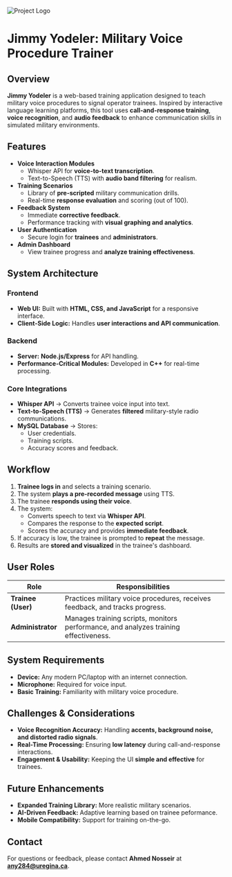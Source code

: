 ![Project Logo](Project_Logo.png)

# Jimmy Yodeler: Military Voice Procedure Trainer

## Overview

**Jimmy Yodeler** is a web-based training application designed to teach military voice procedures to signal operator trainees. Inspired by interactive language learning platforms, this tool uses **call-and-response training**, **voice recognition**, and **audio feedback** to enhance communication skills in simulated military environments.

## Features

- **Voice Interaction Modules**
  - Whisper API for **voice-to-text transcription**.
  - Text-to-Speech (TTS) with **audio band filtering** for realism.
- **Training Scenarios**
  - Library of **pre-scripted** military communication drills.
  - Real-time **response evaluation** and scoring (out of 100).
- **Feedback System**
  - Immediate **corrective feedback**.
  - Performance tracking with **visual graphing and analytics**.
- **User Authentication**
  - Secure login for **trainees** and **administrators**.
- **Admin Dashboard**
  - View trainee progress and **analyze training effectiveness**.

## System Architecture

### **Frontend**
- **Web UI:** Built with **HTML, CSS, and JavaScript** for a responsive interface.
- **Client-Side Logic:** Handles **user interactions and API communication**.

### **Backend**
- **Server:** **Node.js/Express** for API handling.
- **Performance-Critical Modules:** Developed in **C++** for real-time processing.

### **Core Integrations**
- **Whisper API** → Converts trainee voice input into text.
- **Text-to-Speech (TTS)** → Generates **filtered** military-style radio communications.
- **MySQL Database** → Stores:
  - User credentials.
  - Training scripts.
  - Accuracy scores and feedback.

## Workflow

1. **Trainee logs in** and selects a training scenario.
2. The system **plays a pre-recorded message** using TTS.
3. The trainee **responds using their voice**.
4. The system:
   - Converts speech to text via **Whisper API**.
   - Compares the response to the **expected script**.
   - Scores the accuracy and provides **immediate feedback**.
5. If accuracy is low, the trainee is prompted to **repeat** the message.
6. Results are **stored and visualized** in the trainee's dashboard.

## User Roles

| Role                  | Responsibilities |
|-----------------------|----------------|
| **Trainee (User)** | Practices military voice procedures, receives feedback, and tracks progress. |
| **Administrator** | Manages training scripts, monitors performance, and analyzes training effectiveness. |

## System Requirements

- **Device:** Any modern PC/laptop with an internet connection.
- **Microphone:** Required for voice input.
- **Basic Training:** Familiarity with military voice procedure.

## Challenges & Considerations

- **Voice Recognition Accuracy:** Handling **accents, background noise, and distorted radio signals**.
- **Real-Time Processing:** Ensuring **low latency** during call-and-response interactions.
- **Engagement & Usability:** Keeping the UI **simple and effective** for trainees.

## Future Enhancements

- **Expanded Training Library:** More realistic military scenarios.
- **AI-Driven Feedback:** Adaptive learning based on trainee peformance.
- **Mobile Compatibility:** Support for training on-the-go.


## Contact

For questions or feedback, please contact **Ahmed Nosseir** at **any284@uregina.ca**.
